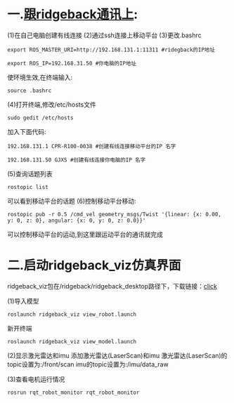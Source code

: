 # 一.[跟ridgeback通讯上](https://github.com/GJXS1980/Lab409_Ridgeback):

(1)在自己电脑创建有线连接
(2)通过ssh连接上移动平台
(3)更改.bashrc
```
export ROS_MASTER_URI=http://192.168.131.1:11311 #ridegback的IP地址

export ROS_IP=192.168.31.50 #你电脑的IP地址
```
使环境生效,在终端输入:
```
source .bashrc
```
(4)打开终端,修改/etc/hosts文件
```
sudo gedit /etc/hosts
```
加入下面代码:
```
192.168.131.1 CPR-R100-0038 #创建有线连接移动平台的IP 名字

192.168.131.50 GJXS #创建有线连接你电脑的IP 名字
```
(5)查询话题列表
```
rostopic list
```
可以看到移动平台的话题 
(6)控制移动平台移动:
```
rostopic pub -r 0.5 /cmd_vel geometry_msgs/Twist '{linear: {x: 0.00, y: 0, z: 0}, angular: {x: 0, y: 0, z: 0.0}}' 
```
可以控制移动平台的运动,到这里跟运动平台的通讯就完成
# 二.启动ridgeback_viz仿真界面
ridgeback_viz包在/ridgeback/ridgeback_desktop路径下，下载链接：[click]()

(1)导入模型
```
roslaunch ridgeback_viz view_robot.launch
```
新开终端
```
roslaunch ridgeback_viz view_model.launch
```
(2)显示激光雷达和imu
添加激光雷达(LaserScan)和imu
激光雷达(LaserScan)的topic设置为:/front/scan
imu的topic设置为:/imu/data_raw

(3)查看电机运行情况
```
rosrun rqt_robot_monitor rqt_robot_monitor
```
